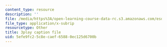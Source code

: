 ```yaml
---
content_type: resource
description: ''
file: /media/https%3A/open-learning-course-data-rc.s3.amazonaws.com/esd-s43-green-supply-chain-management-spring-2014/5efe9fc25c8ecaef65880ec125d6700b_e_Hpp8cgeRs.srt
file_type: application/x-subrip
resourcetype: Other
title: 3play caption file
uid: 5efe9fc2-5c8e-caef-6588-0ec125d6700b
---
```

